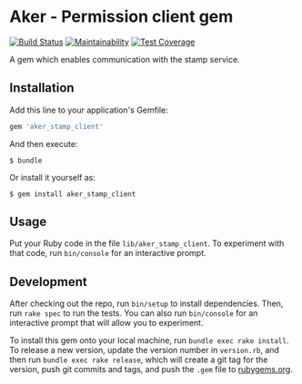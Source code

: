 # Aker - Permission client gem
[![Build Status](https://travis-ci.org/sanger/aker-stamp-client.svg?branch=master)](https://travis-ci.org/sanger/aker-stamp-client)
[![Maintainability](https://api.codeclimate.com/v1/badges/f91c2df98244a49594da/maintainability)](https://codeclimate.com/github/sanger/aker-permissions-client-gem/maintainability)
[![Test Coverage](https://api.codeclimate.com/v1/badges/f91c2df98244a49594da/test_coverage)](https://codeclimate.com/github/sanger/aker-permissions-client-gem/test_coverage)

A gem which enables communication with the stamp service.

## Installation

Add this line to your application's Gemfile:

```ruby
gem 'aker_stamp_client'
```

And then execute:

    $ bundle

Or install it yourself as:

    $ gem install aker_stamp_client

## Usage

Put your Ruby code in the file `lib/aker_stamp_client`. To experiment with that code, run `bin/console` for an interactive prompt.

## Development

After checking out the repo, run `bin/setup` to install dependencies. Then, run `rake spec` to run the tests. You can also run `bin/console` for an interactive prompt that will allow you to experiment.

To install this gem onto your local machine, run `bundle exec rake install`. To release a new version, update the version number in `version.rb`, and then run `bundle exec rake release`, which will create a git tag for the version, push git commits and tags, and push the `.gem` file to [rubygems.org](https://rubygems.org).
